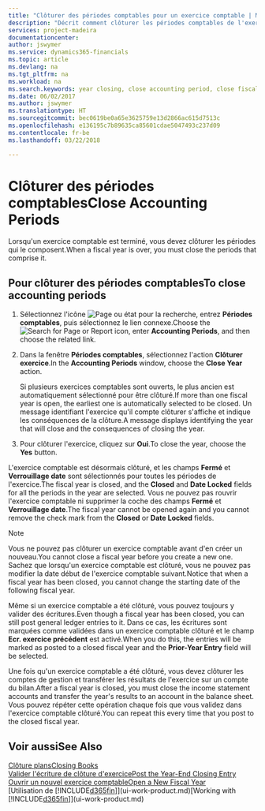 ```yaml
---
title: "Clôturer des périodes comptables pour un exercice comptable | Microsoft Docs"
description: "Décrit comment clôturer les périodes comptables de l'exercice comptable."
services: project-madeira
documentationcenter: 
author: jswymer
ms.service: dynamics365-financials
ms.topic: article
ms.devlang: na
ms.tgt_pltfrm: na
ms.workload: na
ms.search.keywords: year closing, close accounting period, close fiscal year, bank account detailed trial balance
ms.date: 06/02/2017
ms.author: jswymer
ms.translationtype: HT
ms.sourcegitcommit: bec0619be0a65e3625759e13d2866ac615d7513c
ms.openlocfilehash: e136195c7b89635ca85601cdae5047493c237d09
ms.contentlocale: fr-be
ms.lasthandoff: 03/22/2018

---
```

# <a name="close-accounting-periods"></a><span data-ttu-id="50a08-103">Clôturer des périodes comptables</span><span class="sxs-lookup"><span data-stu-id="50a08-103">Close Accounting Periods</span></span>
<span data-ttu-id="50a08-104">Lorsqu'un exercice comptable est terminé, vous devez clôturer les périodes qui le composent.</span><span class="sxs-lookup"><span data-stu-id="50a08-104">When a fiscal year is over, you must close the periods that comprise it.</span></span>

## <a name="to-close-accounting-periods"></a><span data-ttu-id="50a08-105">Pour clôturer des périodes comptables</span><span class="sxs-lookup"><span data-stu-id="50a08-105">To close accounting periods</span></span>
1. <span data-ttu-id="50a08-106">Sélectionnez l'icône ![Page ou état pour la recherche](media/ui-search/search_small.png "icône Page ou état pour la recherche"), entrez **Périodes comptables**, puis sélectionnez le lien connexe.</span><span class="sxs-lookup"><span data-stu-id="50a08-106">Choose the ![Search for Page or Report](media/ui-search/search_small.png "Search for Page or Report icon") icon, enter **Accounting Periods**, and then choose the related link.</span></span>
2. <span data-ttu-id="50a08-107">Dans la fenêtre **Périodes comptables**, sélectionnez l'action **Clôturer exercice**.</span><span class="sxs-lookup"><span data-stu-id="50a08-107">In the **Accounting Periods** window, choose the **Close Year** action.</span></span>

    <span data-ttu-id="50a08-108">Si plusieurs exercices comptables sont ouverts, le plus ancien est automatiquement sélectionné pour être clôturé.</span><span class="sxs-lookup"><span data-stu-id="50a08-108">If more than one fiscal year is open, the earliest one is automatically selected to be closed.</span></span> <span data-ttu-id="50a08-109">Un message identifiant l'exercice qu'il compte clôturer s'affiche et indique les conséquences de la clôture.</span><span class="sxs-lookup"><span data-stu-id="50a08-109">A message displays identifying the year that will close and the consequences of closing the year.</span></span>
3. <span data-ttu-id="50a08-110">Pour clôturer l'exercice, cliquez sur **Oui**.</span><span class="sxs-lookup"><span data-stu-id="50a08-110">To close the year, choose the **Yes** button.</span></span>

<span data-ttu-id="50a08-111">L'exercice comptable est désormais clôturé, et les champs **Fermé** et **Verrouillage date** sont sélectionnés pour toutes les périodes de l'exercice.</span><span class="sxs-lookup"><span data-stu-id="50a08-111">The fiscal year is closed, and the **Closed** and **Date Locked** fields for all the periods in the year are selected.</span></span> <span data-ttu-id="50a08-112">Vous ne pouvez pas rouvrir l'exercice comptable ni supprimer la coche des champs **Fermé** et **Verrouillage date**.</span><span class="sxs-lookup"><span data-stu-id="50a08-112">The fiscal year cannot be opened again and you cannot remove the check mark from the **Closed** or **Date Locked** fields.</span></span>

> [!NOTE]  
>   <span data-ttu-id="50a08-113">Vous ne pouvez pas clôturer un exercice comptable avant d'en créer un nouveau.</span><span class="sxs-lookup"><span data-stu-id="50a08-113">You cannot close a fiscal year before you create a new one.</span></span> <span data-ttu-id="50a08-114">Sachez que lorsqu'un exercice comptable est clôturé, vous ne pouvez pas modifier la date début de l'exercice comptable suivant.</span><span class="sxs-lookup"><span data-stu-id="50a08-114">Notice that when a fiscal year has been closed, you cannot change the starting date of the following fiscal year.</span></span>

<span data-ttu-id="50a08-115">Même si un exercice comptable a été clôturé, vous pouvez toujours y valider des écritures.</span><span class="sxs-lookup"><span data-stu-id="50a08-115">Even though a fiscal year has been closed, you can still post general ledger entries to it.</span></span> <span data-ttu-id="50a08-116">Dans ce cas, les écritures sont marquées comme validées dans un exercice comptable clôturé et le champ **Ecr. exercice précédent** est activé.</span><span class="sxs-lookup"><span data-stu-id="50a08-116">When you do this, the entries will be marked as posted to a closed fiscal year and the **Prior-Year Entry** field will be selected.</span></span>

<span data-ttu-id="50a08-117">Une fois qu'un exercice comptable a été clôturé, vous devez clôturer les comptes de gestion et transférer les résultats de l'exercice sur un compte du bilan.</span><span class="sxs-lookup"><span data-stu-id="50a08-117">After a fiscal year is closed, you must close the income statement accounts and transfer the year's results to an account in the balance sheet.</span></span> <span data-ttu-id="50a08-118">Vous pouvez répéter cette opération chaque fois que vous validez dans l'exercice comptable clôturé.</span><span class="sxs-lookup"><span data-stu-id="50a08-118">You can repeat this every time that you post to the closed fiscal year.</span></span>

## <a name="see-also"></a><span data-ttu-id="50a08-119">Voir aussi</span><span class="sxs-lookup"><span data-stu-id="50a08-119">See Also</span></span>
[<span data-ttu-id="50a08-120">Clôture plans</span><span class="sxs-lookup"><span data-stu-id="50a08-120">Closing Books</span></span>](year-close-books.md)  
[<span data-ttu-id="50a08-121">Valider l'écriture de clôture d'exercice</span><span class="sxs-lookup"><span data-stu-id="50a08-121">Post the Year-End Closing Entry</span></span>](year-how-post-year-end-close-entry.md)  
[<span data-ttu-id="50a08-122">Ouvrir un nouvel exercice comptable</span><span class="sxs-lookup"><span data-stu-id="50a08-122">Open a New Fiscal Year</span></span>](finance-how-open-new-fiscal-year.md)  
<span data-ttu-id="50a08-123">[Utilisation de [!INCLUDE[d365fin](includes/d365fin_md.md)]](ui-work-product.md)</span><span class="sxs-lookup"><span data-stu-id="50a08-123">[Working with [!INCLUDE[d365fin](includes/d365fin_md.md)]](ui-work-product.md)</span></span>

